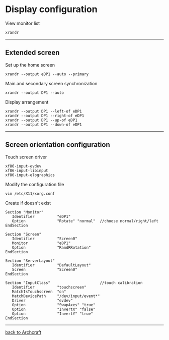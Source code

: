 # Display configuration
View monitor list

    xrandr
-----------------------------

## Extended screen
Set up the home screen

    xrandr --output eDP1 --auto --primary
Main and secondary screen synchronization

    xrandr --output DP1 --auto
Display arrangement

    xrandr --output DP1 --left-of eDP1
    xrandr --output DP1 --right-of eDP1
    xrandr --output DP1 --up-of eDP1
    xrandr --output DP1 --down-of eDP1
-----------------------------

## Screen orientation configuration
Touch screen driver

    xf86-input-evdev
    xf86-input-libinput
    xf86-input-elographics
Modify the configuration file

    vim /etc/X11/xorg.conf
Create if doesn't exist

    Section "Monitor"
       Identifier          "eDP1"
       Option              "Rotate" "normal"  //choose normal/right/left
    EndSection

    Section "Screen"
       Identifier          "Screen0"
       Monitor             "eDP1"
       Option              "RandRRotation"
    EndSection

    Section "ServerLayout"
       Identifier          "DefaultLayout"
       Screen              "Screen0"
    EndSection

    Section "InputClass"                      //touch calibration
       Identifier          "touchscreen"
       MatchIsTouchscreen  "on"
       MatchDevicePath     "/dev/input/event*"
       Driver              "evdev"
       Option              "SwapAxes" "true"
       Option              "InvertX" "false"
       Option              "InvertY" "true"
    EndSection
-----------------------------

[back to Archcraft](https://github.com/pro1tocol/Linux-Novice-Function/tree/main/Archcraft)
